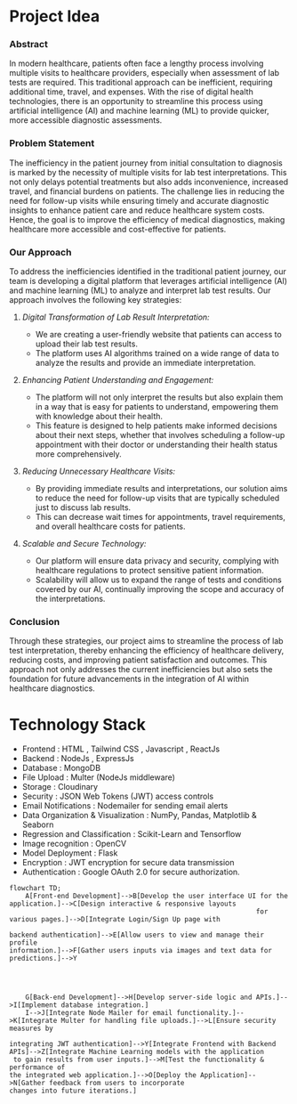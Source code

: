 # Project Idea
### Abstract
In modern healthcare, patients often face a lengthy process involving multiple visits to healthcare providers, especially when assessment of lab tests are required. This traditional approach can be inefficient,
requiring additional time, travel, and expenses. With the rise of digital health technologies, there is an opportunity to streamline this process using artificial intelligence (AI) and machine learning (ML) to 
provide quicker, more accessible diagnostic assessments.
### Problem Statement
The inefficiency in the patient journey from initial consultation to diagnosis is marked by the necessity of multiple visits for lab test interpretations. This not only delays potential treatments but also adds 
inconvenience, increased travel, and financial burdens on patients. The challenge lies in reducing the need for follow-up visits while ensuring timely and accurate diagnostic insights to enhance patient care and
reduce healthcare system costs. Hence, the goal is to improve the efficiency of medical diagnostics, making healthcare more accessible and cost-effective for patients.
### Our Approach
To address the inefficiencies identified in the traditional patient journey, our team is developing a digital platform that leverages artificial intelligence (AI) and machine learning (ML) to analyze and 
interpret lab test results. Our approach involves the following key strategies:

1. *Digital Transformation of Lab Result Interpretation:*
   - We are creating a user-friendly website that patients can access to upload their lab test results.
   - The platform uses AI algorithms trained on a wide range of data to analyze the results and provide an immediate interpretation.

2. *Enhancing Patient Understanding and Engagement:*
   - The platform will not only interpret the results but also explain them in a way that is easy for patients to understand, empowering them with knowledge about their health.
   - This feature is designed to help patients make informed decisions about their next steps, whether that involves scheduling a follow-up appointment with their doctor or understanding their health status
    more comprehensively.

3. *Reducing Unnecessary Healthcare Visits:*
   - By providing immediate results and interpretations, our solution aims to reduce the need for follow-up visits that are typically scheduled just to discuss lab results.
   - This can decrease wait times for appointments, travel requirements, and overall healthcare costs for patients.

4. *Scalable and Secure Technology:*
   - Our platform will ensure data privacy and security, complying with healthcare regulations to protect sensitive patient information.
   - Scalability will allow us to expand the range of tests and conditions covered by our AI, continually improving the scope and accuracy of the interpretations.
### Conclusion
Through these strategies, our project aims to streamline the process of lab test interpretation, thereby enhancing the efficiency of healthcare delivery, reducing costs, and improving patient satisfaction 
and outcomes. This approach not only addresses the current inefficiencies but also sets the foundation for future advancements in the integration of AI within healthcare diagnostics.

# Technology Stack
- Frontend :  HTML , Tailwind CSS , Javascript , ReactJs 
- Backend : NodeJs , ExpressJs
- Database : MongoDB
- File Upload : Multer (NodeJs middleware)
- Storage : Cloudinary
- Security : JSON Web Tokens (JWT) access controls
- Email Notifications : Nodemailer for sending email alerts
- Data Organization & Visualization : NumPy, Pandas, Matplotlib & Seaborn
- Regression and Classification : Scikit-Learn and Tensorflow
- Image recognition : OpenCV
- Model Deployment : Flask
- Encryption : JWT encryption for secure data transmission
- Authentication : Google OAuth 2.0 for secure authorization.

```mermaid
flowchart TD;
    A[Front-end Development]-->B[Develop the user interface UI for the application.]-->C[Design interactive & responsive layouts
                                                              for various pages.]-->D[Integrate Login/Sign Up page with
                                                                                        backend authentication]-->E[Allow users to view and manage their profile                                                                                                 information.]-->F[Gather users inputs via images and text data for predictions.]-->Y



    
    G[Back-end Development]-->H[Develop server-side logic and APIs.]-->I[Implement database integration.]
    I-->J[Integrate Node Mailer for email functionality.]-->K[Integrate Multer for handling file uploads.]-->L[Ensure security measures by
                                                                                                              integrating JWT authentication]-->Y[Integrate Frontend with Backend APIs]-->Z[Integrate Machine Learning models with the application
 to gain results from user inputs.]-->M[Test the functionality & performance of
the integrated web application.]-->O[Deploy the Application]-->N[Gather feedback from users to incorporate
changes into future iterations.]
